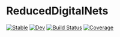 # ReducedDigitalNets

[![Stable](https://img.shields.io/badge/docs-stable-blue.svg)](https://Vishnupriya-Anupindi.github.io/ReducedDigitalNets.jl/stable/)
[![Dev](https://img.shields.io/badge/docs-dev-blue.svg)](https://Vishnupriya-Anupindi.github.io/ReducedDigitalNets.jl/dev/)
[![Build Status](https://github.com/Vishnupriya-Anupindi/ReducedDigitalNets.jl/actions/workflows/CI.yml/badge.svg?branch=main)](https://github.com/Vishnupriya-Anupindi/ReducedDigitalNets.jl/actions/workflows/CI.yml?query=branch%3Amain)
[![Coverage](https://codecov.io/gh/Vishnupriya-Anupindi/ReducedDigitalNets.jl/branch/main/graph/badge.svg)](https://codecov.io/gh/Vishnupriya-Anupindi/ReducedDigitalNets.jl)

